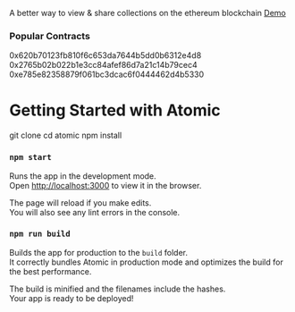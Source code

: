 A better way to view & share collections on the ethereum blockchain
[Demo](https://atomic-x.web.app/collection/0x620b70123fb810f6c653da7644b5dd0b6312e4d8)

### Popular Contracts
0x620b70123fb810f6c653da7644b5dd0b6312e4d8
0x2765b02b022b1e3cc84afef86d7a21c14b79cec4
0xe785e82358879f061bc3dcac6f0444462d4b5330


# Getting Started with Atomic
git clone 
cd atomic
npm install



### `npm start`

Runs the app in the development mode.\
Open [http://localhost:3000](http://localhost:3000) to view it in the browser.

The page will reload if you make edits.\
You will also see any lint errors in the console.



### `npm run build`

Builds the app for production to the `build` folder.\
It correctly bundles Atomic in production mode and optimizes the build for the best performance.

The build is minified and the filenames include the hashes.\
Your app is ready to be deployed!

